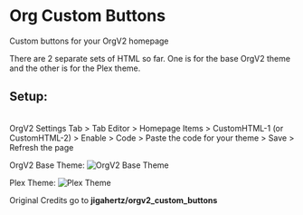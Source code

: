 # Org Custom Buttons
Custom buttons for your OrgV2 homepage

There are 2 separate sets of HTML so far. One is for the base OrgV2 theme and the other is for the Plex theme.

## Setup:
<br>
OrgV2 Settings Tab > Tab Editor > Homepage Items > CustomHTML-1 (or CustomHTML-2) > Enable > Code > Paste the code for your theme > Save > Refresh the page

OrgV2 Base Theme:
![OrgV2 Base Theme](https://github.com/jigahertz/orgv2_custom_buttons/blob/master/screen_shots/orgv2_base_theme.PNG)

Plex Theme:
![Plex Theme](https://github.com/jigahertz/orgv2_custom_buttons/blob/master/screen_shots/plex_theme.PNG)


Original Credits go to **jigahertz/orgv2_custom_buttons**
